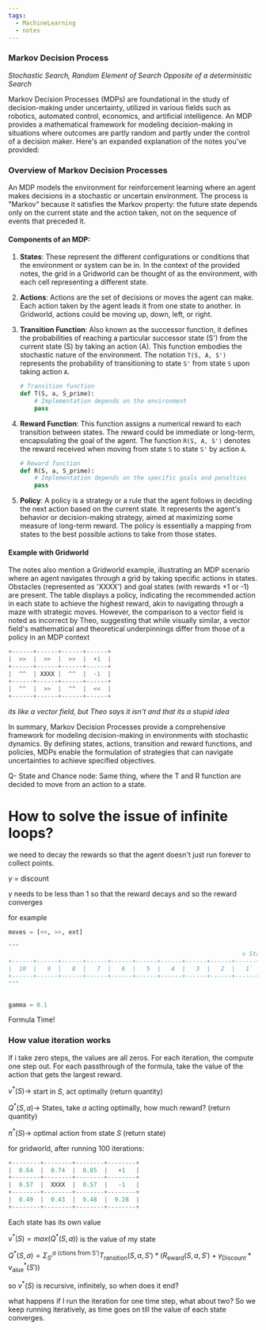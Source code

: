 ```yaml
---
tags:
  - MachineLearning
  - notes
---
```



### Markov Decision Process
*Stochastic Search, Random Element of Search*
*Opposite of a deterministic Search*

Markov Decision Processes (MDPs) are foundational in the study of decision-making under uncertainty, utilized in various fields such as robotics, automated control, economics, and artificial intelligence. An MDP provides a mathematical framework for modeling decision-making in situations where outcomes are partly random and partly under the control of a decision maker. Here's an expanded explanation of the notes you've provided:

### Overview of Markov Decision Processes

An MDP models the environment for reinforcement learning where an agent makes decisions in a stochastic or uncertain environment. The process is "Markov" because it satisfies the Markov property: the future state depends only on the current state and the action taken, not on the sequence of events that preceded it.

#### Components of an MDP:

1. **States**: These represent the different configurations or conditions that the environment or system can be in. In the context of the provided notes, the grid in a Gridworld can be thought of as the environment, with each cell representing a different state.

2. **Actions**: Actions are the set of decisions or moves the agent can make. Each action taken by the agent leads it from one state to another. In Gridworld, actions could be moving up, down, left, or right.

3. **Transition Function**: Also known as the successor function, it defines the probabilities of reaching a particular successor state (S') from the current state (S) by taking an action (A). This function embodies the stochastic nature of the environment. The notation `T(S, A, S')` represents the probability of transitioning to state `S'` from state `S` upon taking action `A`.

   ```python
   # Transition function
   def T(S, a, S_prime):
       # Implementation depends on the environment
       pass
   ```

4. **Reward Function**: This function assigns a numerical reward to each transition between states. The reward could be immediate or long-term, encapsulating the goal of the agent. The function `R(S, A, S')` denotes the reward received when moving from state `S` to state `S'` by action `A`.

   ```python
   # Reward function
   def R(S, a, S_prime):
       # Implementation depends on the specific goals and penalties
       pass
   ```

5. **Policy**: A policy is a strategy or a rule that the agent follows in deciding the next action based on the current state. It represents the agent's behavior or decision-making strategy, aimed at maximizing some measure of long-term reward. The policy is essentially a mapping from states to the best possible actions to take from those states.

#### Example with Gridworld

The notes also mention a Gridworld example, illustrating an MDP scenario where an agent navigates through a grid by taking specific actions in states. Obstacles (represented as 'XXXX') and goal states (with rewards +1 or -1) are present. The table displays a policy, indicating the recommended action in each state to achieve the highest reward, akin to navigating through a maze with strategic moves. However, the comparison to a vector field is noted as incorrect by Theo, suggesting that while visually similar, a vector field's mathematical and theoretical underpinnings differ from those of a policy in an MDP context

``` python
+------+------+------+------+
|  >>  |  >>  |  >>  |  +1  |
+------+------+------+------+
|  ^^  | XXXX |  ^^  |  -1  |
+------+------+------+------+
|  ^^  |  >>  |  ^^  |  <<  |
+------+------+------+------+
```

*its like a vector field, but Theo says it isn't and that its a stupid idea*

In summary, Markov Decision Processes provide a comprehensive framework for modeling decision-making in environments with stochastic dynamics. By defining states, actions, transition and reward functions, and policies, MDPs enable the formulation of strategies that can navigate uncertainties to achieve specified objectives.


Q- State and Chance node: Same thing, where the T and R function are decided to move from an action to a state. 


# How to solve the issue of infinite loops?
we need to decay the rewards so that the agent doesn't just run forever to collect points.

$\gamma$ = discount

$\gamma$ needs to be less than 1 so that the reward decays and so the reward converges


for example

```python
moves = [<<, >>, ext]

"""
																  v Start
+------+------+------+------+------+------+------+------+------+------+
|  10  |   9  |   8  |   7  |   6  |   5  |   4  |   3  |   2  |   1` |
+------+------+------+------+------+------+------+------+------+------+
"""


gamma = 0.1
```


Formula Time!

### How value iteration works

If i take zero steps, the values are all zeros.
For each iteration, the compute one step out.
For each passthrough of the formula, take the value of the action that gets the largest reward.

$v^*(S) \to$ start in $S$, act optimally (return quantity)

$Q^*(S, a) \to$ States, take $a$ acting optimally, how much reward? (return quantity)

$\pi^*(S) \to$ optimal action from state $S$ (return state)

for gridworld, after running 100 iterations:

``` python
+--------+--------+--------+--------+
|  0.64  |  0.74  |  0.85  |   +1   |
+--------+--------+--------+--------+
|  0.57  |  XXXX  |  0.57  |   -1   |
+--------+--------+--------+--------+
|  0.49  |  0.43  |  0.48  |  0.28  |
+--------+--------+--------+--------+
```

Each state has its own value

$v^*(S)=max(Q^*(S, a))$ is the value of my state

$Q^*(S, a) = \Sigma_{S'}^{a\text{ (ctions from S')}}T_{\text{ransition}}(S, a, S') * (R_{\text{eward}}(S, a, S') + \gamma_{\text{Discount}} * v^*_{\text{alue}}(S'))$


so $v^*(S)$ is recursive, infinitely, so when does it end?

what happens if I run the iteration for one time step, what about two? So we keep running iteratively, as time goes on till the value of each state converges.



